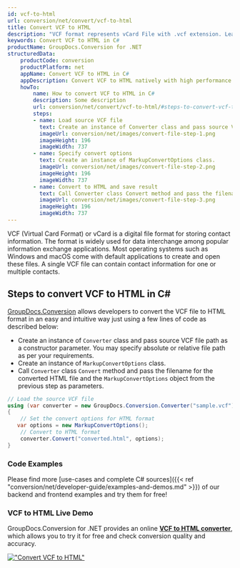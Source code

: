 ```yaml
---
id: vcf-to-html
url: conversion/net/convert/vcf-to-html
title: Convert VCF to HTML
description: "VCF format represents vCard File with .vcf extension. Learn how to convert VCF to HTML file programmatically in C# language using GroupDocs.Conversion for .NET library."
keywords: Convert VCF to HTML in C#
productName: GroupDocs.Conversion for .NET
structuredData:
    productCode: conversion
    productPlatform: net
    appName: Convert VCF to HTML in C#
    appDescription: Convert VCF to HTML natively with high performance using C# language and server side GroupDocs.Conversion for .NET APIs, without the use of any software like Microsoft or Open Office.
    howTo:
        name: How to convert VCF to HTML in C# 
        description: Some description
        url: conversion/net/convert/vcf-to-html/#steps-to-convert-vcf-to-html-in-c
        steps:
        - name: Load source VCF file 
          text: Create an instance of Converter class and pass source VCF file path as a constructor parameter. You may specify absolute or relative file path as per your requirements. 
          imageUrl: conversion/net/images/convert-file-step-1.png
          imageHeight: 196
          imageWidth: 737
        - name: Specify convert options 
          text: Create an instance of MarkupConvertOptions class.
          imageUrl: conversion/net/images/convert-file-step-2.png
          imageHeight: 196
          imageWidth: 737
        - name: Convert to HTML and save result 
          text: Call Converter class Convert method and pass the filename for the converted HTML file and the MarkupConvertOptions object from the previous step as parameters.
          imageUrl: conversion/net/images/convert-file-step-3.png
          imageHeight: 196
          imageWidth: 737
---
```


VCF (Virtual Card Format) or vCard is a digital file format for storing contact information. The format is widely used for data interchange among popular information exchange applications. Most operating systems such as Windows and macOS come with default applications to create and open these files. A single VCF file can contain contact information for one or multiple contacts.

## Steps to convert VCF to HTML in C#

[GroupDocs.Conversion](https://products.groupdocs.com/conversion/net) allows developers to convert the VCF file to HTML format in an easy and intuitive way just using a few lines of code as described below:

* Create an instance of `Converter` class and pass source VCF file path as a constructor parameter. You may specify absolute or relative file path as per your requirements. 
* Create an instance of `MarkupConvertOptions` class.
* Call `Converter` class `Convert` method and pass the filename for the converted HTML file and the `MarkupConvertOptions` object from the previous step as parameters.

```csharp
// Load the source VCF file
using (var converter = new GroupDocs.Conversion.Converter("sample.vcf"))
{
    // Set the convert options for HTML format
   var options = new MarkupConvertOptions();
    // Convert to HTML format
    converter.Convert("converted.html", options);
}
```

### Code Examples

Please find more [use-cases and complete C# sources]({{< ref "conversion/net/developer-guide/examples-and-demos.md" >}}) of our backend and frontend examples and try them for free!

### VCF to HTML Live Demo

GroupDocs.Conversion for .NET provides an online [**VCF to HTML converter**](https://products.groupdocs.app/conversion/vcf-to-html), which allows you to try it for free and check conversion quality and accuracy.

[!["Convert VCF to HTML"](conversion/net/images/convert-to-html/convert-vcf-to-html.png)](https://products.groupdocs.app/conversion/vcf-to-html)